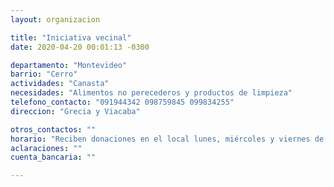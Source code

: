 ```yaml
---
layout: organizacion

title: "Iniciativa vecinal"
date: 2020-04-20 00:01:13 -0300

departamento: "Montevideo"
barrio: "Cerro"
actividades: "Canasta"
necesidades: "Alimentos no perecederos y productos de limpieza"
telefono_contacto: "091944342 098759845 099834255"
direccion: "Grecia y Viacaba"

otros_contactos: ""
horario: "Reciben donaciones en el local lunes, miércoles y viernes de 17 a 19 hs"
aclaraciones: ""
cuenta_bancaria: ""

---
```

